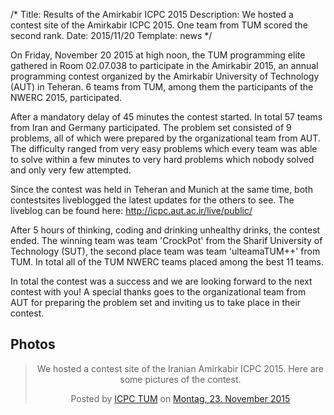 /*
Title: Results of the Amirkabir ICPC 2015
Description: We hosted a contest site of the Amirkabir ICPC 2015. One team from TUM scored the second rank.
Date: 2015/11/20
Template: news
*/

On Friday, November 20 2015 at high noon, the TUM programming elite gathered in Room 02.07.038 to participate in the Amirkabir 2015, an annual programming contest organized by the Amirkabir University of Technology (AUT) in Teheran. 6 teams from TUM, among them the participants of the NWERC 2015, participated.

After a mandatory delay of 45 minutes the contest started. In total 57 teams from Iran and Germany participated. The problem set consisted of 9 problems, all of which were prepared by the organizational team from AUT. The difficulty ranged from very easy problems which every team was able to solve within a few minutes to very hard problems which nobody solved and only very few attempted.

Since the contest was held in Teheran and Munich at the same time, both contestsites liveblogged the latest updates for the others to see. The liveblog can be found here: http://icpc.aut.ac.ir/live/public/

After 5 hours of thinking, coding and drinking unhealthy drinks, the contest ended. The winning team was team 'CrockPot' from the Sharif University of Technology (SUT), the second place team was team 'ulteamaTUM++' from TUM. In total all of the TUM NWERC teams placed among the best 11 teams.

In total the contest was a success and we are looking forward to the next contest with you! A special thanks goes to the organizational team from AUT for preparing the problem set and inviting us to take place in their contest.

## Photos

<div style="text-align: center;">
<div class="fb-post" data-href="https://www.facebook.com/media/set/?set=a.706976999437782.1073741831.138869482915206&amp;type=3" data-width="1000"><div class="fb-xfbml-parse-ignore"><blockquote cite="https://www.facebook.com/media/set/?set=a.706976999437782.1073741831.138869482915206&amp;type=3"><p>We hosted a contest site of the Iranian Amirkabir ICPC 2015. Here are some pictures of the contest.</p>Posted by <a href="https://www.facebook.com/IcpcTum/">ICPC TUM</a> on&nbsp;<a href="https://www.facebook.com/media/set/?set=a.706976999437782.1073741831.138869482915206&amp;type=3">Montag, 23. November 2015</a></blockquote></div></div>
</div>
